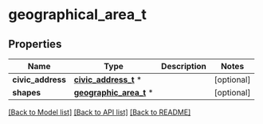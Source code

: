 # geographical_area_t

## Properties
Name | Type | Description | Notes
------------ | ------------- | ------------- | -------------
**civic_address** | [**civic_address_t**](civic_address.md) \* |  | [optional] 
**shapes** | [**geographic_area_t**](geographic_area.md) \* |  | [optional] 

[[Back to Model list]](../README.md#documentation-for-models) [[Back to API list]](../README.md#documentation-for-api-endpoints) [[Back to README]](../README.md)


